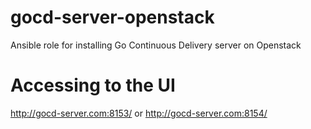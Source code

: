# gocd-server-openstack
Ansible role for installing Go Continuous Delivery server on Openstack


# Accessing to the UI

http://gocd-server.com:8153/ or http://gocd-server.com:8154/
